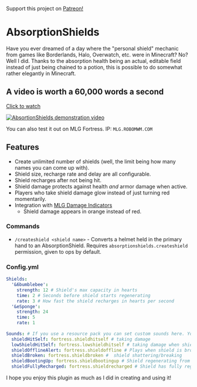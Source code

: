 Support this project on [Patreon!](https://patreon.com/RoboMWM)

# AbsorptionShields
Have you ever dreamed of a day where the "personal shield" mechanic from games like Borderlands, Halo, Overwatch, etc. were in Minecraft? No? Well I did. Thanks to the absorption health being an actual, editable field instead of just being chained to a potion, this is possible to do somewhat rather elegantly in Minecraft.

## A video is worth a 60,000 words a second
[Click to watch](https://www.youtube.com/watch?v=0GUw6ehtFXo)

[![AbsortionShields demonstration video](http://img.youtube.com/vi/0GUw6ehtFXo/0.jpg)](https://www.youtube.com/watch?v=0GUw6ehtFXo)

You can also test it out on MLG Fortress. IP: `MLG.ROBOMWM.COM`

## Features

- Create unlimited number of shields (well, the limit being how many names you can come up with).
- Shield size, recharge rate and delay are all configurable.
- Shield recharges after not being hit.
- Shield damage protects against health _and_ armor damage when active.
- Players who take shield damage glow instead of just turning red momentarily.
- Integration with [MLG Damage Indicators](https://www.spigotmc.org/resources/mlg-damage-indicators.43438/)
  - Shield damage appears in orange instead of red.


### Commands
- `/createshield <shield name>` - Converts a helmet held in the primary hand to an AbsorptionShield. Requires `absorptionshields.createshield` permission, given to ops by default.

### Config.yml
```yml
Shields:
  '&6bumblebee':
    strength: 12 # Shield's max capacity in hearts
    time: 2 # Seconds before shield starts regenerating
    rate: 3 # How fast the shield recharges in hearts per second
  '&eSponge':
    strength: 24
    time: 5
    rate: 1
    
Sounds: # If you use a resource pack you can set custom sounds here. You could also experiment with vanilla sounds as well!
  shieldHitSelf: fortress.shieldhitself # taking damage
  lowShieldHitSelf: fortress.lowshieldhitself # taking damage when shield is at 1/3 or lower capacity
  shieldOfflineAlert: fortress.shieldoffline # Plays when shield is broken (the "beep beep beep" alert). Doesn't play if player manually unequips shield
  shieldBroken: fortress.shieldbroken #  shield shattering/breaking
  shieldBootingUp: fortress.shieldbootingup # Shield regenerating from empty.
  shieldFullyRecharged: fortress.shieldrecharged # Shield has fully regenerated.

```
I hope you enjoy this plugin as much as I did in creating and using it!
